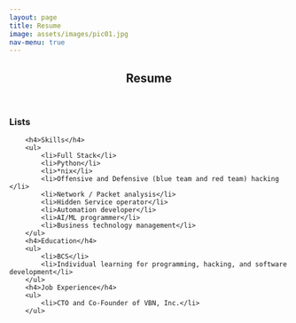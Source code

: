 ```yaml
---
layout: page
title: Resume
image: assets/images/pic01.jpg
nav-menu: true
---
```


<!-- Main -->
<div id="main" class="alt">

<!-- One -->
<section id="one">
	<div class="inner">
		<header class="major">
			<h1>Resume</h1>
		</header>

<!-- Content -->
<h3>Lists</h3>
<div class="row">
	<div class="6u 12u$(small)">

		<h4>Skills</h4>
		<ul>
			<li>Full Stack</li>
			<li>Python</li>
			<li>*nix</li>
			<li>Offensive and Defensive (blue team and red team) hacking </li>
			<li>Network / Packet analysis</li>
			<li>Hidden Service operator</li>
			<li>Automation developer</li>
			<li>AI/ML programmer</li>
			<li>Business technology management</li>
		</ul>
		<h4>Education</h4>
		<ul>
			<li>BCS</li>
			<li>Individual learning for programming, hacking, and software development</li>
		</ul>
		<h4>Job Experience</h4>
		<ul>
			<li>CTO and Co-Founder of VBN, Inc.</li>
		</ul>

		
</div>
</section>

</div>
